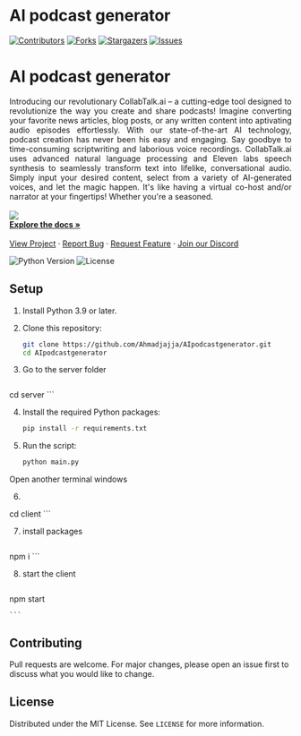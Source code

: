 # AI podcast generator

[![Contributors][contributors-shield]][contributors-url]
[![Forks][forks-shield]][forks-url]
[![Stargazers][stars-shield]][stars-url]
[![Issues][issues-shield]][issues-url]

<p align="center">
  <h1>AI podcast generator</h1>

  <p align="justify">
    Introducing our revolutionary CollabTalk.ai – a cutting-edge tool designed to revolutionize the way you create and share podcasts! Imagine converting your favorite news articles, blog posts, or any written content into aptivating audio episodes effortlessly. With our state-of-the-art AI technology, podcast creation has never been his easy and engaging. Say goodbye to time-consuming scriptwriting and laborious voice recordings. CollabTalk.ai uses advanced natural language processing and Eleven labs speech synthesis to seamlessly transform text into lifelike, conversational audio. Simply input your desired content, select from a variety of AI-generated voices, and let the magic happen. It's like having a virtual co-host and/or narrator at your fingertips! Whether you're a seasoned.
    <br />
    <br />
    <a href="" target="_blank"><img src="https://i.imgur.com/IW6YRNP.png" ></a>
    <br />
    <a href="https://github.com/Ahmadjajja/AIpodcastgenerator"><strong>Explore the docs »</strong></a>
    <br />
    <br />
    <a href="https://github.com/Ahmadjajja/AIpodcastgenerator">View Project</a>
    ·
    <a href="https://github.com/Ahmadjajja/AIpodcastgenerator/issues">Report Bug</a>
    ·
    <a href="https://github.com/Ahmadjajja/AIpodcastgenerator/issues">Request Feature</a>
        ·
    <a href="https://discord.gg/e3sZ2wxWR2">Join our Discord</a>
  </p>
</p>

![Python Version][python-image]
![License][license-image]

## Setup 

1. Install Python 3.9 or later.

2. Clone this repository:

    ```bash
    git clone https://github.com/Ahmadjajja/AIpodcastgenerator.git 
    cd AIpodcastgenerator
    ```
    
    
3. Go to the server folder
    ```bash

cd server
    ```


 4. Install the required Python packages:

    ```bash
    pip install -r requirements.txt
    ```

 5. Run the script:

    ```bash
    python main.py
    ```


Open another terminal windows
    
 6. 
    ```bash

cd client
    ```


 7. install packages
    ```bash

   npm i
    ```


 8. start the client
    ```bash

   npm start

    ```



## Contributing

Pull requests are welcome. For major changes, please open an issue first to discuss what you would like to change.

## License

Distributed under the MIT License. See `LICENSE` for more information.

[python-image]: https://img.shields.io/badge/python-v3.6+-blue.svg
[license-image]: https://img.shields.io/badge/license-MIT-blue.svg

[contributors-shield]: https://img.shields.io/github/contributors/Ahmadjajja/AIpodcastgenerator.svg?style=for-the-badge
[contributors-url]: https://github.com/Ahmadjajja/AIpodcastgenerator/graphs/contributors
[forks-shield]: https://img.shields.io/github/forks/Ahmadjajja/AIpodcastgenerator.svg?style=for-the-badge
[forks-url]: https://github.com/Ahmadjajja/AIpodcastgenerator/network/members
[stars-shield]: https://img.shields.io/github/stars/Ahmadjajja/AIpodcastgenerator.svg?style=for-the-badge
[stars-url]: https://github.com/Ahmadjajja/AIpodcastgenerator/stargazers
[issues-shield]: https://img.shields.io/github/issues/Ahmadjajja/AIpodcastgenerator.svg?style=for-the-badge
[issues-url]: https://github.com/Ahmadjajja/AIpodcastgenerator/issues
[license-shield]: https://img.shields.io/github/license/Ahmadjajja/AIpodcastgenerator.svg?style=for-the-badge
[license-url]: https://github.com/Ahmadjajja/AIpodcastgenerator/blob/master/LICENSE.txt
[linkedin-shield]: https://img.shields.io/badge/-LinkedIn-black.svg?style=for-the-badge&logo=linkedin&colorB=555




